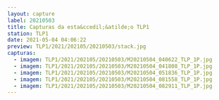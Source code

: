 ```yaml
---
layout: capture
label: 20210503
title: Capturas da esta&ccedil;&atilde;o TLP1
station: TLP1
date: 2021-05-04 04:06:22
preview: TLP1/2021/202105/20210503/stack.jpg
capturas:
  - imagem: TLP1/2021/202105/20210503/M20210504_040622_TLP_1P.jpg
  - imagem: TLP1/2021/202105/20210503/M20210504_041808_TLP_1P.jpg
  - imagem: TLP1/2021/202105/20210503/M20210504_051836_TLP_1P.jpg
  - imagem: TLP1/2021/202105/20210503/M20210504_081558_TLP_1P.jpg
  - imagem: TLP1/2021/202105/20210503/M20210504_082911_TLP_1P.jpg
---
```

